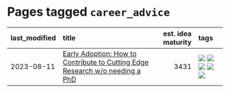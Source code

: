 # Pages tagged `career_advice`

|last_modified|title|est. idea maturity|tags
|:---|:---|---:|:---|
|2023-08-11|[Early Adoption: How to Contribute to Cutting Edge Research w/o needing a PhD](../early_adoption_and_fomo.md)|3431|[![](https://img.shields.io/badge/tag-autobiographical-11772b)](../tags/autobiographical.md) [![](https://img.shields.io/badge/tag-career_advice-9a9fc4)](../tags/career_advice.md) [![](https://img.shields.io/badge/tag-early_adoption-82f6b0)](../tags/early_adoption.md) [![](https://img.shields.io/badge/tag-mentoring-7a169c)](../tags/mentoring.md) [![](https://img.shields.io/badge/tag-reddit-254eb)](../tags/reddit.md)|